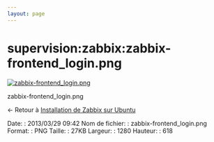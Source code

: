 ```yaml
---
layout: page
---
```


supervision:zabbix:zabbix-frontend\_login.png
=============================================

[![zabbix-frontend\_login.png](../..//assets/media/supervision/zabbix/zabbix-frontend_login.png@cache=&w=900&h=434 "zabbix-frontend_login.png")](../..//assets/media/supervision/zabbix/zabbix-frontend_login.png@cache= "Afficher le fichier original")

zabbix-frontend\_login.png

← Retour à [Installation de Zabbix sur
Ubuntu](../../../zabbix/zabbix-ubuntu-install.html "zabbix:zabbix-ubuntu-install")

Date:
:   2013/03/29 09:42
Nom de fichier:
:   zabbix-frontend\_login.png
Format:
:   PNG
Taille:
:   27KB
Largeur:
:   1280
Hauteur:
:   618

